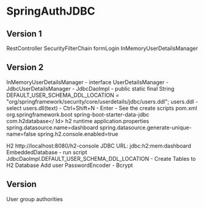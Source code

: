 # SpringAuthJDBC

## Version 1
RestController
SecurityFilterChain
formLogin
InMemoryUserDetailsManager

## Version 2
InMemoryUserDetailsManager - interface UserDetailsManager - JdbcUserDetailsManager - JdbcDaoImpl
    - public static final String DEFAULT_USER_SCHEMA_DDL_LOCATION = "org/springframework/security/core/userdetails/jdbc/users.ddl";
users.ddl - select users.dll(text) - Ctrl+Shift+N - Enter - See the create scripts
pom.xml
    <dependency>
        <groupId>org.springframework.boot</groupId>
        <artifactId>spring-boot-starter-data-jdbc</artifactId>
    </dependency>
    <dependency>    
        <groupId>com.h2database</ Id>
        <artifactId>h2</artifactId>
        <scope>runtime</scope>
    </dependency>
application.properties
    spring.datasource.name=dashboard
    spring.datasource.generate-unique-name=false
    spring.h2.console.enabled=true

H2
http://localhost:8080/h2-console
JDBC URL: jdbc:h2:mem:dashboard
EmbeddedDatabase - run script JdbcDaoImpl.DEFAULT_USER_SCHEMA_DDL_LOCATION - Create Tables to H2 Database
Add user
PasswordEncoder - Bcrypt

## Version
User group authorities